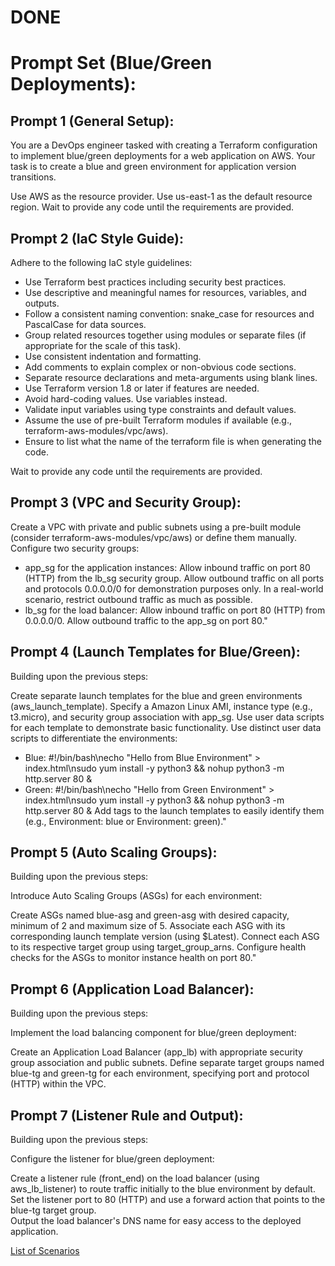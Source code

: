 # DONE

# Prompt Set (Blue/Green Deployments):

## Prompt 1 (General Setup):

You are a DevOps engineer tasked with creating a Terraform configuration to implement blue/green deployments for a web application on AWS.
Your task is to create a blue and green environment for application version transitions.

Use AWS as the resource provider.
Use us-east-1 as the default resource region.
Wait to provide any code until the requirements are provided.

## Prompt 2 (IaC Style Guide):

Adhere to the following IaC style guidelines:

* Use Terraform best practices including security best practices.
* Use descriptive and meaningful names for resources, variables, and outputs.
* Follow a consistent naming convention: snake_case for resources and PascalCase for data sources.
* Group related resources together using modules or separate files (if appropriate for the scale of this task).
* Use consistent indentation and formatting.
* Add comments to explain complex or non-obvious code sections.
* Separate resource declarations and meta-arguments using blank lines.
* Use Terraform version 1.8 or later if features are needed.
* Avoid hard-coding values. Use variables instead.
* Validate input variables using type constraints and default values.
* Assume the use of pre-built Terraform modules if available (e.g., terraform-aws-modules/vpc/aws).
* Ensure to list what the name of the terraform file is when generating the code.

Wait to provide any code until the requirements are provided.

## Prompt 3 (VPC and Security Group):

Create a VPC with private and public subnets using a pre-built module (consider terraform-aws-modules/vpc/aws) or define them manually.  
Configure two security groups:
* app_sg for the application instances: Allow inbound traffic on port 80 (HTTP) from the lb_sg security group. Allow outbound traffic on all ports and protocols 0.0.0.0/0 for demonstration purposes only. In a real-world scenario, restrict outbound traffic as much as possible.
* lb_sg for the load balancer: Allow inbound traffic on port 80 (HTTP) from 0.0.0.0/0. Allow outbound traffic to the app_sg on port 80."

## Prompt 4 (Launch Templates for Blue/Green):

Building upon the previous steps:

Create separate launch templates for the blue and green environments (aws_launch_template).
Specify a Amazon Linux AMI, instance type (e.g., t3.micro), and security group association with app_sg.
Use user data scripts for each template to demonstrate basic functionality.
Use distinct user data scripts to differentiate the environments:
* Blue: #!/bin/bash\necho "Hello from Blue Environment" > index.html\nsudo yum install -y python3 && nohup python3 -m http.server 80 &
* Green: #!/bin/bash\necho "Hello from Green Environment" > index.html\nsudo yum install -y python3 && nohup python3 -m http.server 80 &
Add tags to the launch templates to easily identify them (e.g., Environment: blue or Environment: green)."

## Prompt 5 (Auto Scaling Groups):

Building upon the previous steps:

Introduce Auto Scaling Groups (ASGs) for each environment:

Create ASGs named blue-asg and green-asg with desired capacity, minimum of 2 and maximum size of 5.
Associate each ASG with its corresponding launch template version (using $Latest).
Connect each ASG to its respective target group using target_group_arns.
Configure health checks for the ASGs to monitor instance health on port 80."

## Prompt 6 (Application Load Balancer):

Building upon the previous steps:

Implement the load balancing component for blue/green deployment:

Create an Application Load Balancer (app_lb) with appropriate security group association and public subnets.
Define separate target groups named blue-tg and green-tg for each environment, specifying port and protocol (HTTP) within the VPC.

## Prompt 7 (Listener Rule and Output):

Building upon the previous steps:

Configure the listener for blue/green deployment:

Create a listener rule (front_end) on the load balancer (using aws_lb_listener) to route traffic initially to the blue environment by default.  
Set the listener port to 80 (HTTP) and use a forward action that points to the blue-tg target group.  
Output the load balancer's DNS name for easy access to the deployed application.  

[List of Scenarios](../scenarios.md)


